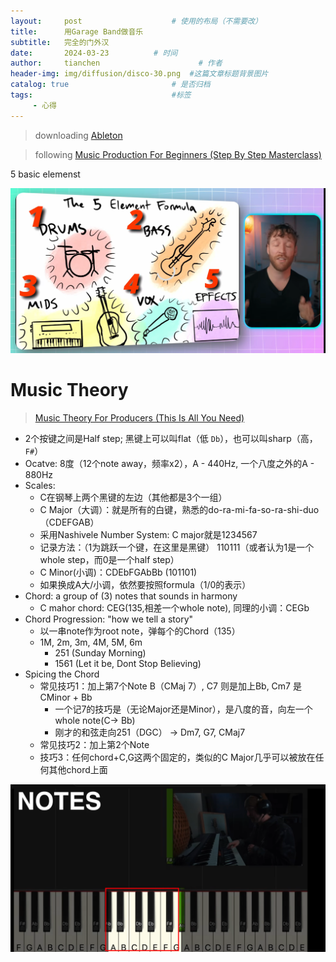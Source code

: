 ```yaml
---
layout:     post                    # 使用的布局（不需要改）
title:      用Garage Band做音乐
subtitle:   完全的门外汉
date:       2024-03-23          # 时间
author:     tianchen                      # 作者
header-img: img/diffusion/disco-30.png  #这篇文章标题背景图片  
catalog: true                       # 是否归档
tags:                               #标签
     - 心得
---
```



> downloading [Ableton](https://www.123pan.com/s/w9CAjv-qAkNv.html    )

> following [Music Production For Beginners (Step By Step Masterclass)](https://www.youtube.com/watch?v=Hi72cCOPUQU)


5 basic elemenst 

![](https://github.com/A-suozhang/MyPicBed/raw/master/img/20240323170600.png)


# Music Theory

> [Music Theory For Producers (This Is All You Need)](https://www.youtube.com/watch?v=KlAqx_8_7vU)

- 2个按键之间是Half step; 黑键上可以叫flat（低 `Db`），也可以叫sharp（高，`F#`）
- Ocatve: 8度（12个note away，频率x2），A - 440Hz, 一个八度之外的A - 880Hz
- Scales: 
     - C在钢琴上两个黑键的左边（其他都是3个一组）
     - C Major（大调）：就是所有的白键，熟悉的do-ra-mi-fa-so-ra-shi-duo（CDEFGAB）
     - 采用Nashivele Number System: C major就是1234567
     - 记录方法：（1为跳跃一个键，在这里是黑键） 110111（或者认为1是一个whole step，而0是一个half step）
     - C Minor(小调)：CDEbFGAbBb (101101)
     - 如果换成A大/小调，依然要按照formula（1/0的表示）
- Chord: a group of (3) notes that sounds in harmony
     - C mahor chord: CEG(135,相差一个whole note), 同理的小调：CEGb
- Chord Progression: "how we tell a story"
     - 以一串note作为root note，弹每个的Chord（135）
     - 1M, 2m, 3m, 4M, 5M, 6m
          - 251 (Sunday Morning)
          - 1561 (Let it be, Dont Stop Believing)
- Spicing the Chord
     - 常见技巧1：加上第7个Note B（CMaj 7）, C7 则是加上Bb, Cm7 是CMinor + Bb
          - 一个记7的技巧是（无论Major还是Minor），是八度的音，向左一个whole note(C-> Bb)
          - 刚才的和弦走向251（DGC） -> Dm7, G7, CMaj7
     - 常见技巧2：加上第2个Note
     - 技巧3：任何chord+C,G这两个固定的，类似的C Major几乎可以被放在任何其他chord上面


![](https://github.com/A-suozhang/MyPicBed/raw/master/img/20240323171855.png)

